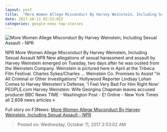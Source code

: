 ```yaml
---
layout: post
title:  "More Women Allege Misconduct By Harvey Weinstein, Including Sexual Assault - NPR"
date: 2017-10-11 02:53:02Z
categories: google-news-top-stories
---
```


![More Women Allege Misconduct By Harvey Weinstein, Including Sexual Assault - NPR](https://media.npr.org/assets/img/2017/10/10/ap_17119109633539_wide-aed2be039a4f2b05918c9e9d047c96899408ef10.jpg?s=1400)

NPR More Women Allege Misconduct By Harvey Weinstein, Including Sexual Assault NPR New allegations of sexual harassment and assault by Harvey Weinstein emerged on Tuesday, two days after he was ousted from the Weinstein Company. Weinstein is pictured here in April at the Tribeca Film Festival. Charles Sykes/Charles ... Weinstein Co. Promises to Assist "in All Criminal or Other Investigations" Hollywood Reporter Lindsay Lohan Comes to Harvey Weinstein's Defense, 'I Feel Very Bad For Him Right Now' PEOPLE.com Harvey Weinstein: Wife Georgina Chapman leaves accused producer BBC News TIME - Washington Post - E! Online - New York Times all 2,608 news articles »


Full story on F3News: [More Women Allege Misconduct By Harvey Weinstein, Including Sexual Assault - NPR](http://www.f3nws.com/n/pNMDCC)

> Posted on: Wednesday, October 11, 2017 2:53:02 AM
